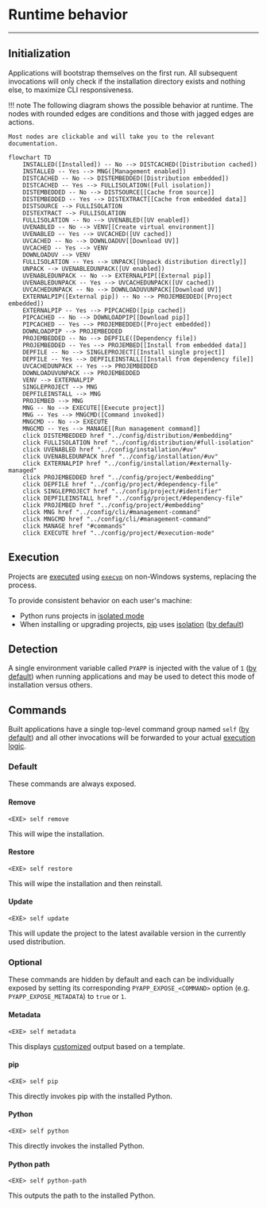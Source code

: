 # Runtime behavior

-----

## Initialization

Applications will bootstrap themselves on the first run. All subsequent invocations will only check if the installation directory exists and nothing else, to maximize CLI responsiveness.

!!! note
    The following diagram shows the possible behavior at runtime. The nodes with rounded edges are conditions and those with jagged edges are actions.

    Most nodes are clickable and will take you to the relevant documentation.

```mermaid
flowchart TD
    INSTALLED([Installed]) -- No --> DISTCACHED([Distribution cached])
    INSTALLED -- Yes --> MNG([Management enabled])
    DISTCACHED -- No --> DISTEMBEDDED([Distribution embedded])
    DISTCACHED -- Yes --> FULLISOLATION([Full isolation])
    DISTEMBEDDED -- No --> DISTSOURCE[[Cache from source]]
    DISTEMBEDDED -- Yes --> DISTEXTRACT[[Cache from embedded data]]
    DISTSOURCE --> FULLISOLATION
    DISTEXTRACT --> FULLISOLATION
    FULLISOLATION -- No --> UVENABLED([UV enabled])
    UVENABLED -- No --> VENV[[Create virtual environment]]
    UVENABLED -- Yes --> UVCACHED([UV cached])
    UVCACHED -- No --> DOWNLOADUV[[Download UV]]
    UVCACHED -- Yes --> VENV
    DOWNLOADUV --> VENV
    FULLISOLATION -- Yes --> UNPACK[[Unpack distribution directly]]
    UNPACK --> UVENABLEDUNPACK([UV enabled])
    UVENABLEDUNPACK -- No --> EXTERNALPIP[[External pip]]
    UVENABLEDUNPACK -- Yes --> UVCACHEDUNPACK([UV cached])
    UVCACHEDUNPACK -- No --> DOWNLOADUVUNPACK[[Download UV]]
    EXTERNALPIP([External pip]) -- No --> PROJEMBEDDED([Project embedded])
    EXTERNALPIP -- Yes --> PIPCACHED([pip cached])
    PIPCACHED -- No --> DOWNLOADPIP[[Download pip]]
    PIPCACHED -- Yes --> PROJEMBEDDED([Project embedded])
    DOWNLOADPIP --> PROJEMBEDDED
    PROJEMBEDDED -- No --> DEPFILE([Dependency file])
    PROJEMBEDDED -- Yes --> PROJEMBED[[Install from embedded data]]
    DEPFILE -- No --> SINGLEPROJECT[[Install single project]]
    DEPFILE -- Yes --> DEPFILEINSTALL[[Install from dependency file]]
    UVCACHEDUNPACK -- Yes --> PROJEMBEDDED
    DOWNLOADUVUNPACK --> PROJEMBEDDED
    VENV --> EXTERNALPIP
    SINGLEPROJECT --> MNG
    DEPFILEINSTALL --> MNG
    PROJEMBED --> MNG
    MNG -- No --> EXECUTE[[Execute project]]
    MNG -- Yes --> MNGCMD([Command invoked])
    MNGCMD -- No --> EXECUTE
    MNGCMD -- Yes --> MANAGE[[Run management command]]
    click DISTEMBEDDED href "../config/distribution/#embedding"
    click FULLISOLATION href "../config/distribution/#full-isolation"
    click UVENABLED href "../config/installation/#uv"
    click UVENABLEDUNPACK href "../config/installation/#uv"
    click EXTERNALPIP href "../config/installation/#externally-managed"
    click PROJEMBEDDED href "../config/project/#embedding"
    click DEPFILE href "../config/project/#dependency-file"
    click SINGLEPROJECT href "../config/project/#identifier"
    click DEPFILEINSTALL href "../config/project/#dependency-file"
    click PROJEMBED href "../config/project/#embedding"
    click MNG href "../config/cli/#management-command"
    click MNGCMD href "../config/cli/#management-command"
    click MANAGE href "#commands"
    click EXECUTE href "../config/project/#execution-mode"
```

## Execution

Projects are [executed](config/project.md#execution-mode) using [`execvp`](https://linux.die.net/man/3/execvp) on non-Windows systems, replacing the process.

To provide consistent behavior on each user's machine:

- Python runs projects in [isolated mode](https://docs.python.org/3/using/cmdline.html#cmdoption-I)
- When installing or upgrading projects, [pip](https://github.com/pypa/pip) uses [isolation](https://pip.pypa.io/en/stable/cli/pip/#cmdoption-isolated) ([by default](config/installation.md#allowing-configuration))

## Detection

A single environment variable called `PYAPP` is injected with the value of `1` ([by default](config/cli.md#installation-indicator)) when running applications and may be used to detect this mode of installation versus others.

## Commands

Built applications have a single top-level command group named `self` ([by default](config/cli.md#management-command)) and all other invocations will be forwarded to your actual [execution logic](config/project.md#execution-mode).

### Default

These commands are always exposed.

#### Remove

```
<EXE> self remove
```

This will wipe the installation.

#### Restore

```
<EXE> self restore
```

This will wipe the installation and then reinstall.

#### Update

```
<EXE> self update
```

This will update the project to the latest available version in the currently used distribution.

### Optional

These commands are hidden by default and each can be individually exposed by setting its corresponding `PYAPP_EXPOSE_<COMMAND>` option (e.g. `PYAPP_EXPOSE_METADATA`) to `true` or `1`.

#### Metadata

```
<EXE> self metadata
```

This displays [customized](config/cli.md#metadata-template) output based on a template.

#### pip

```
<EXE> self pip
```

This directly invokes pip with the installed Python.

#### Python

```
<EXE> self python
```

This directly invokes the installed Python.

#### Python path

```
<EXE> self python-path
```

This outputs the path to the installed Python.
